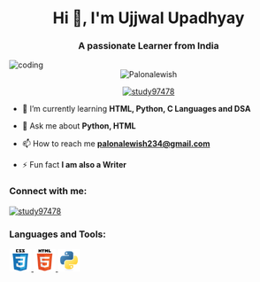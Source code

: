 <h1 align="center">Hi 👋, I'm Ujjwal Upadhyay</h1>
<h3 align="center">A passionate Learner from India</h3>
<img align="right" alt="coding" src="https://images.wallpapersden.com/image/wxl-goku-ultra-instinct-hd-digital-art_91121.jpg" width="1000px">

<p align="center"> <img src="https://komarev.com/ghpvc/?username=palonalewish&label=Profile%20views&color=0e75b6&style=flat" alt="Palonalewish" /> </p>

<p align="center"> <a href="https://twitter.com/study97478" target="blank"><img src="https://img.shields.io/twitter/follow/study97478?logo=twitter&style=for-the-badge" alt="study97478" /></a> </p>

- 🌱 I’m currently learning **HTML, Python, C Languages and DSA**

- 💬 Ask me about **Python, HTML**

- 📫 How to reach me **palonalewish234@gmail.com**

- ⚡ Fun fact **I am also a Writer**

<h3 align="left">Connect with me:</h3>
<p align="left">
<a href="https://twitter.com/study97478" target="blank">
<img align="center" src="https://raw.githubusercontent.com/rahuldkjain/github-profile-readme-generator/master/src/images/icons/Social/twitter.svg" alt="study97478" height="30" width="40" /></a>
</p>

<h3 align="left">Languages and Tools:</h3>
<p align="left"> <a href="https://www.w3schools.com/css/" target="_blank" rel="noreferrer"> <img src="https://raw.githubusercontent.com/devicons/devicon/master/icons/css3/css3-original-wordmark.svg" alt="css3" width="40" height="40"/> </a> <a href="https://www.w3.org/html/" target="_blank" rel="noreferrer"> <img src="https://raw.githubusercontent.com/devicons/devicon/master/icons/html5/html5-original-wordmark.svg" alt="html5" width="40" height="40"/> </a> <a href="https://www.python.org" target="_blank" rel="noreferrer"> <img src="https://raw.githubusercontent.com/devicons/devicon/master/icons/python/python-original.svg" alt="python" width="40" height="40"/> </a> </p>




